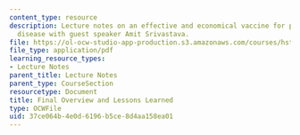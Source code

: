 ```yaml
---
content_type: resource
description: Lecture notes on an effective and economical vaccine for pneumococcal
  disease with guest speaker Amit Srivastava.
file: https://ol-ocw-studio-app-production.s3.amazonaws.com/courses/hst-939-designing-and-sustaining-technology-innovation-for-global-health-practice-spring-2008/37ce064b4e0d6196b5ce8d4aa158ea01_lecture14.pdf
file_type: application/pdf
learning_resource_types:
- Lecture Notes
parent_title: Lecture Notes
parent_type: CourseSection
resourcetype: Document
title: Final Overview and Lessons Learned
type: OCWFile
uid: 37ce064b-4e0d-6196-b5ce-8d4aa158ea01
---
```

